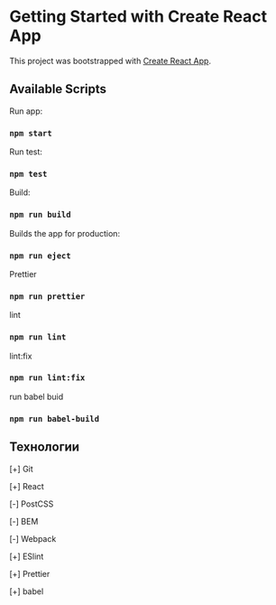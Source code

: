 # Getting Started with Create React App

This project was bootstrapped with [Create React App](https://github.com/facebook/create-react-app).

## Available Scripts

Run app:

### `npm start`

Run test:

### `npm test`

Build:

### `npm run build`

Builds the app for production:

### `npm run eject`

Prettier

### `npm run prettier`

lint

### `npm run lint`

lint:fix

### `npm run lint:fix`

run babel buid

### `npm run babel-build`

## Технологии

[+] Git

[+] React

[-] PostCSS

[-] BEM

[-] Webpack

[+] ESlint

[+] Prettier

[+] babel

